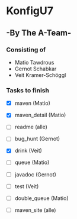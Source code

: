 # KonfigU7
## -By The A-Team-
### Consisting of

- Matio Tawdrous
- Gernot Schabkar
- Veit Kramer-Schöggl

### Tasks to finish

- [x] maven (Matio)
- [x] maven_detail (Matio)
- [ ] readme (alle)
- [ ] bug_hunt (Gernot)
- [x] drink (Veit)
- [ ] queue (Matio)
- [ ] javadoc (Gernot)
- [ ] test (Veit)
- [ ] double_queue (Matio)
- [ ] maven_site (alle)

